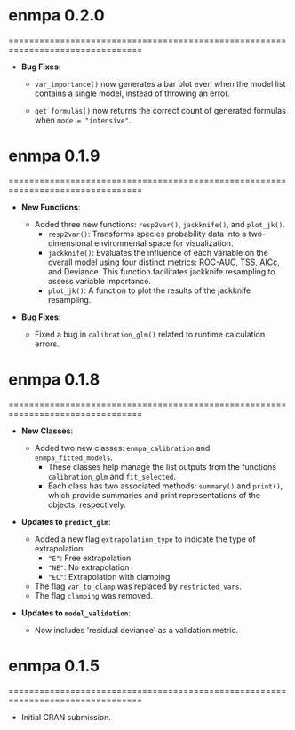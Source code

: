 # enmpa 0.2.0
================================================================================

- **Bug Fixes**:
  - `var_importance()` now generates a bar plot even when the model list
  contains a single model, instead of throwing an error.

  - `get_formulas()` now returns the correct count of generated formulas when
  `mode = "intensive"`.
  
# enmpa 0.1.9
================================================================================

- **New Functions**:
  - Added three new functions: `resp2var()`,  `jackknife()`, and `plot_jk()`.
    - `resp2var()`: Transforms species probability data into a two-dimensional environmental space for visualization.
    - `jackknife()`: Evaluates the influence of each variable on the overall model using four distinct metrics: ROC-AUC, TSS, AICc, and Deviance. This function facilitates jackknife resampling to assess variable importance.
    - `plot_jk()`: A function to plot the results of the jackknife resampling.
  
- **Bug Fixes**:
  - Fixed a bug in `calibration_glm()` related to runtime calculation errors.
  
# enmpa 0.1.8
================================================================================

- **New Classes**:
  - Added two new classes: `enmpa_calibration` and `enmpa_fitted_models`.
    - These classes help manage the list outputs from the functions `calibration_glm` and `fit_selected`.
    - Each class has two associated methods: `summary()` and `print()`, which provide summaries and print representations of the objects, respectively.

- **Updates to `predict_glm`**:
  - Added a new flag `extrapolation_type` to indicate the type of extrapolation:
    - `"E"`: Free extrapolation
    - `"NE"`: No extrapolation
    - `"EC"`: Extrapolation with clamping
  - The flag `var_to_clamp` was replaced by `restricted_vars`.
  - The flag `clamping` was removed.

- **Updates to `model_validation`**:
  - Now includes 'residual deviance' as a validation metric.

# enmpa 0.1.5
================================================================================

- Initial CRAN submission.
